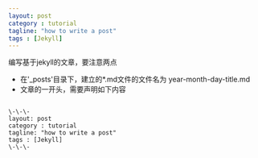 ```yaml
---
layout: post
category : tutorial
tagline: "how to write a post"
tags : [Jekyll]
---
```


编写基于jekyll的文章，要注意两点

- 在'_posts'目录下，建立的*.md文件的文件名为 year-month-day-title.md
- 文章的一开头，需要声明如下内容
<pre class="prettyprint linenums">
<code class="yaml">
\-\-\-
layout: post
category : tutorial
tagline: "how to write a post"
tags : [Jekyll]
\-\-\-
</code>
</pre>

